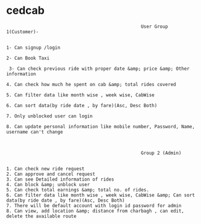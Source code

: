 # cedcab




                                                      User Group 1(Customer)-  
                                                                    
                                                                    
    1- Can signup /login

    2- Can Book Taxi

     3- Can check previous ride with proper date &amp; price &amp; Other information

    4. Can check how much he spent on cab &amp; total rides covered 

    5. Can filter data like month wise , week wise, CabWise 

    6. Can sort data(by ride date , by fare)(Asc, Desc Both) 

    7. Only unblocked user can login 

    8. Can update personal information like mobile number, Password, Name, username can't change  



                                                      Group 2 (Admin) 
                                                                      
                                                                      
    1. Can check new ride request 
    2. Can approve and cancel request 
    3. Can see Detailed information of rides 
    4. Can block &amp; unblock user 
    5. Can check total earnings &amp; total no. of rides. 
    6. Can filter data like month wise , week wise, CabWise &amp; Can sort data(by ride date , by fare)(Asc, Desc Both) 
    7. There will be default account with login id password for admin 
    8. Can view, add location &amp; distance from charbagh , can edit, delete the available route
